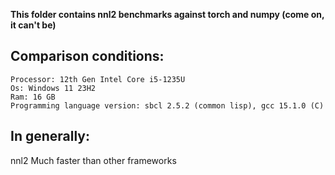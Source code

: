 **This folder contains nnl2 benchmarks against torch and numpy (come on, it can't be)**

## Comparison conditions:

```text
Processor: 12th Gen Intel Core i5-1235U
Os: Windows 11 23H2 
Ram: 16 GB
Programming language version: sbcl 2.5.2 (common lisp), gcc 15.1.0 (C)
```

## In generally:

nnl2 Much faster than other frameworks
